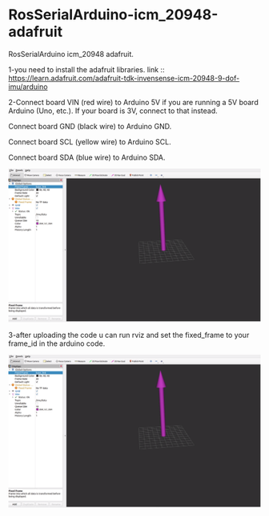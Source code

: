 # RosSerialArduino-icm_20948-adafruit
RosSerialArduino icm_20948 adafruit.

1-you need to install the adafruit libraries.
link :: https://learn.adafruit.com/adafruit-tdk-invensense-icm-20948-9-dof-imu/arduino

2-Connect board VIN (red wire) to Arduino 5V if you are running a 5V board Arduino (Uno, etc.). If your board is 3V, connect to that instead.

  Connect board GND (black wire) to Arduino GND.
  
  Connect board SCL (yellow wire) to Arduino SCL.
  
  Connect board SDA (blue wire) to Arduino SDA.
  
  ![connection](https://github.com/iimata/RosSerialArduino-icm_20948-adafruit/blob/8e517d3d7e1bf755abe3adb018272e6fde22ac38/rviz.png)

3-after uploading the code u can run rviz and set the fixed_frame to your frame_id in the arduino code.

![rviz](https://github.com/iimata/RosSerialArduino-icm_20948-adafruit/blob/8e517d3d7e1bf755abe3adb018272e6fde22ac38/rviz.png)
